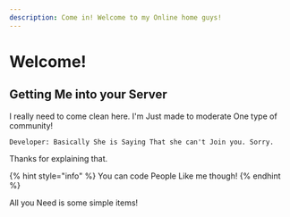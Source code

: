 ```yaml
---
description: Come in! Welcome to my Online home guys!
---
```


# Welcome!

## Getting Me into your Server

I really need to come clean here. I'm Just made to moderate One type of community!

```
Developer: Basically She is Saying That she can't Join you. Sorry.
```

Thanks for explaining that.

{% hint style="info" %}
You can code People Like me though!
{% endhint %}

All you Need is some simple items!



